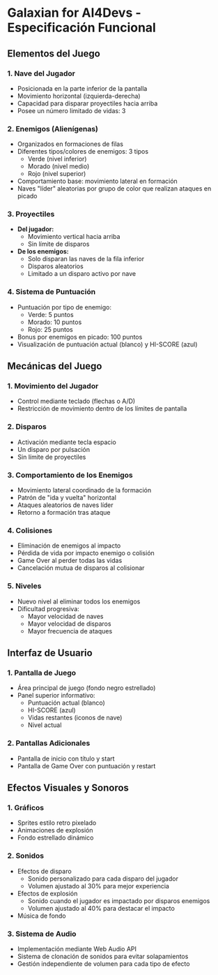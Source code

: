 # Galaxian for AI4Devs - Especificación Funcional

## Elementos del Juego

### 1. Nave del Jugador
- Posicionada en la parte inferior de la pantalla
- Movimiento horizontal (izquierda-derecha)
- Capacidad para disparar proyectiles hacia arriba
- Posee un número limitado de vidas: 3

### 2. Enemigos (Alienígenas)
- Organizados en formaciones de filas
- Diferentes tipos/colores de enemigos: 3 tipos
  - Verde (nivel inferior)
  - Morado (nivel medio)
  - Rojo (nivel superior)
- Comportamiento base: movimiento lateral en formación
- Naves "líder" aleatorias por grupo de color que realizan ataques en picado

### 3. Proyectiles
- **Del jugador:**
  - Movimiento vertical hacia arriba
  - Sin límite de disparos
- **De los enemigos:**
  - Solo disparan las naves de la fila inferior
  - Disparos aleatorios
  - Limitado a un disparo activo por nave
  
### 4. Sistema de Puntuación
- Puntuación por tipo de enemigo:
  - Verde: 5 puntos
  - Morado: 10 puntos
  - Rojo: 25 puntos
- Bonus por enemigos en picado: 100 puntos
- Visualización de puntuación actual (blanco) y HI-SCORE (azul)

## Mecánicas del Juego

### 1. Movimiento del Jugador
- Control mediante teclado (flechas o A/D)
- Restricción de movimiento dentro de los límites de pantalla

### 2. Disparos
- Activación mediante tecla espacio
- Un disparo por pulsación
- Sin límite de proyectiles

### 3. Comportamiento de los Enemigos
- Movimiento lateral coordinado de la formación
- Patrón de "ida y vuelta" horizontal
- Ataques aleatorios de naves líder
- Retorno a formación tras ataque

### 4. Colisiones
- Eliminación de enemigos al impacto
- Pérdida de vida por impacto enemigo o colisión
- Game Over al perder todas las vidas
- Cancelación mutua de disparos al colisionar

### 5. Niveles
- Nuevo nivel al eliminar todos los enemigos
- Dificultad progresiva:
  - Mayor velocidad de naves
  - Mayor velocidad de disparos
  - Mayor frecuencia de ataques

## Interfaz de Usuario

### 1. Pantalla de Juego
- Área principal de juego (fondo negro estrellado)
- Panel superior informativo:
  - Puntuación actual (blanco)
  - HI-SCORE (azul)
  - Vidas restantes (iconos de nave)
  - Nivel actual

### 2. Pantallas Adicionales
- Pantalla de inicio con título y start
- Pantalla de Game Over con puntuación y restart

## Efectos Visuales y Sonoros

### 1. Gráficos
- Sprites estilo retro pixelado
- Animaciones de explosión
- Fondo estrellado dinámico

### 2. Sonidos
- Efectos de disparo
  - Sonido personalizado para cada disparo del jugador
  - Volumen ajustado al 30% para mejor experiencia
- Efectos de explosión
  - Sonido cuando el jugador es impactado por disparos enemigos
  - Volumen ajustado al 40% para destacar el impacto
- Música de fondo 

### 3. Sistema de Audio
- Implementación mediante Web Audio API
- Sistema de clonación de sonidos para evitar solapamientos
- Gestión independiente de volumen para cada tipo de efecto 
